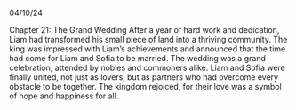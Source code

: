 04/10/24

Chapter 21: The Grand Wedding
After a year of hard work and dedication, Liam had transformed his small piece of land into a thriving community. The king was impressed with Liam’s achievements and announced that the time had come for Liam and Sofia to be married.
The wedding was a grand celebration, attended by nobles and commoners alike. Liam and Sofia were finally united, not just as lovers, but as partners who had overcome every obstacle to be together. The kingdom rejoiced, for their love was a symbol of hope and happiness for all.